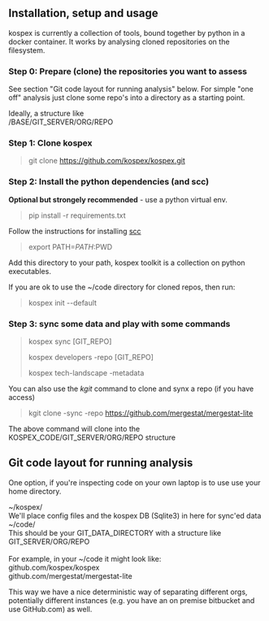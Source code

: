## Installation, setup and usage

kospex is currently a collection of tools, bound together by python in a docker container. 
It works by analysing cloned repositories on the filesystem. 

### Step 0: Prepare (clone) the repositories you want to assess

See section "Git code layout for running analysis" below. For simple "one off" analysis just clone some repo's into a directory as a starting point. 

Ideally, a structure like \
/BASE/GIT_SERVER/ORG/REPO

### Step 1: Clone kospex

> git clone https://github.com/kospex/kospex.git

### Step 2: Install the python dependencies (and scc)

**Optional but strongely recommended** - use a python virtual env. 

> pip install -r requirements.txt

Follow the instructions for installing [scc](https://github.com/boyter/scc)

> export PATH=$PATH:$PWD

Add this directory to your path, kospex toolkit is a collection on python executables.

If you are ok to use the ~/code directory for cloned repos, then run: 
> kospex init --default

### Step 3: sync some data and play with some commands

> kospex sync [GIT_REPO]
>
> kospex developers -repo [GIT_REPO]
>
> kospex tech-landscape -metadata

You can also use the _kgit_ command to clone and synx a repo (if you have access)

> kgit clone -sync -repo https://github.com/mergestat/mergestat-lite

The above command will clone into the KOSPEX_CODE/GIT_SERVER/ORG/REPO structure

## Git code layout for running analysis

One option, if you're inspecting code on your own laptop is to use use your home directory. 

~/kospex/ \
We'll place config files and the kospex DB (Sqlite3) in here for sync'ed data \
~/code/ \
This should be your GIT_DATA_DIRECTORY with a structure like \
GIT_SERVER/ORG/REPO \
 \
For example, in your ~/code it might look like: \
github.com/kospex/kospex \
github.com/mergestat/mergestat-lite

This way we have a nice deterministic way of separating different orgs, potentially different instances (e.g. you have an on premise bitbucket and use GitHub.com) as well. 